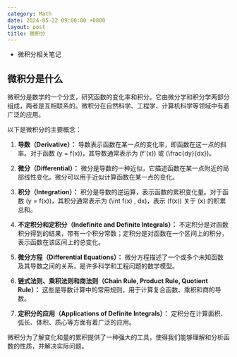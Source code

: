 ```yaml
---
category: Math
date: 2024-05-22 09:00:00 +0800
layout: post
title: 微积分
---
```


+ 微积分相关笔记

## 微积分是什么

微积分是数学的一个分支，研究函数的变化率和积分。它由微分学和积分学两部分组成，两者是互相联系的。微积分在自然科学、工程学、计算机科学等领域中有着广泛的应用。

以下是微积分的主要概念：

1. **导数（Derivative）：** 导数表示函数在某一点的变化率，即函数在这一点的斜率。对于函数 \(y = f(x)\)，其导数通常表示为 \(f'(x)\) 或 \(\frac{dy}{dx}\)。

2. **微分（Differential）：** 微分是导数的一种近似，它描述函数在某一点附近的局部线性变化。微分可以用于近似计算函数在某一点的变化。

3. **积分（Integration）：** 积分是导数的逆运算，表示函数的累积变化量。对于函数 \(y = f(x)\)，其积分通常表示为 \(\int f(x) \, dx\)，表示 \(f(x)\) 关于 \(x\) 的积累总和。

4. **不定积分和定积分（Indefinite and Definite Integrals）：** 不定积分是对函数积分得到的结果，带有一个积分常数；定积分是对函数在一个区间上的积分，表示函数在该区间上的总变化。

5. **微分方程（Differential Equations）：** 微分方程描述了一个或多个未知函数及其导数之间的关系，是许多科学和工程问题的数学模型。

6. **链式法则、乘积法则和商法则（Chain Rule, Product Rule, Quotient Rule）：** 这些是导数计算中的常用规则，用于计算复合函数、乘积和商的导数。

7. **定积分的应用（Applications of Definite Integrals）：** 定积分在计算面积、弧长、体积、质心等方面有着广泛的应用。

微积分为了解变化和量的累积提供了一种强大的工具，使得我们能够理解和分析函数的性质，并解决实际问题。